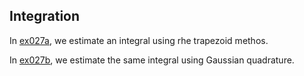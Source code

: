 ## Integration

In [ex027a](ex027a_trapezoidal_method), we estimate an integral using rhe trapezoid methos.

In [ex027b](ex027b_gaussian_quadrature), we estimate the same integral using Gaussian quadrature.

